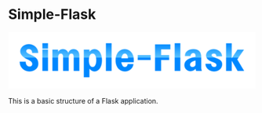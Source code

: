 # Simple-Flask

![Simple-Flask](readme_media/Simple-Flask-small.png)

This is a basic structure of a Flask application.
